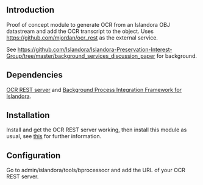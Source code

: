 ## Introduction

Proof of concept module to generate OCR from an Islandora OBJ datastream and add the OCR transcript to the object. Uses https://github.com/mjordan/ocr_rest as the external service.

See https://github.com/Islandora/Islandora-Preservation-Interest-Group/tree/master/background_services_discussion_paper for background.

## Dependencies

[OCR REST server](https://github.com/mjordan/ocr_rest) and [Background Process Integration Framework for Islandora](https://github.com/mjordan/islandora_background_process).

## Installation

Install and get the OCR REST server working, then install this module as usual, see [this](https://drupal.org/documentation/install/modules-themes/modules-7) for further information.

## Configuration

Go to admin/islandora/tools/bprocessocr and add the URL of your OCR REST server.

